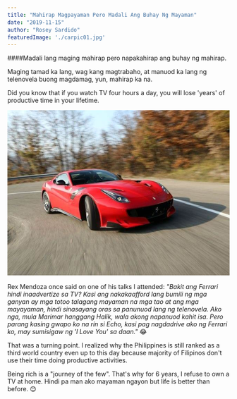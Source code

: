 ```yaml
---
title: "Mahirap Magpayaman Pero Madali Ang Buhay Ng Mayaman"
date: "2019-11-15"
author: "Rosey Sardido"
featuredImage: './carpic01.jpg'
---
```


####Madali lang maging mahirap pero napakahirap ang buhay ng mahirap.

Maging tamad ka lang, wag kang magtrabaho, at manuod ka lang ng telenovela buong magdamag, yun, mahirap ka na.

Did you know that if you watch TV four hours a day, you will lose 'years' of productive time in your lifetime.

![image](./carpic01.jpg)

Rex Mendoza once said on one of his talks I attended:
*"Bakit ang Ferrari hindi inaadvertize sa TV? Kasi ang nakakaafford lang bumili ng mga ganyan ay mga totoo talagang mayaman na mga tao at ang mga mayayaman, hindi sinasayang oras sa panunuod lang ng telenovela. Ako nga, mula Marimar hanggang Halik, wala akong napanuod kahit isa. Pero parang kasing gwapo ko na rin si Echo, kasi pag nagdadrive ako ng Ferrari ko, may sumisigaw ng 'I Love You' sa daan."* 😂

That was a turning point. I realized why the Philippines is still ranked as a third world country even up to this day because majority of Filipinos don't use their time doing productive activities.

Being rich is a "journey of the few". That's why for 6 years, I refuse to own a TV at home. Hindi pa man ako mayaman ngayon but life is better than before. 😊